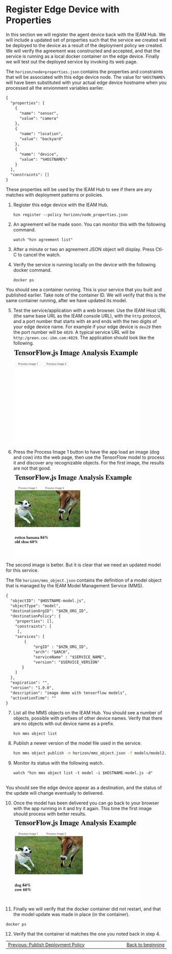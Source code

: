 # Register Edge Device with Properties

In this section we will register the agent device back with the IEAM Hub.  We will include a updated set of properties such that the service we created will be deployed to the device as a result of the deployment policy we created.  We will verify the agreement was constructed and accepted, and that the service is running as a local docker container on the edge device.  Finally we will test out the deployed service by invoking its web page.

The `horizon/node+properties.json` contains the properties and constraints that will be associated with this edge device node.  The value for `%HOSTNAME%` will have been substituted with your actual edge device hostname when you processed all the envionment variables earlier.  


```
{
  "properties": [
    {
      "name": "sensor",
      "value": "camera"
    },
    {
      "name": "location",
      "value": "backyard"
    },
    {
      "name": "device",
      "value": "%HOSTNAME%"
    }
  ],
  "constraints": []
}
```

These properties will be used by the IEAM Hub to see if there are any matches with deployment patterns or policies.

1. Register this edge device with the IEAM Hub.
   ``` 
   hzn register --policy horizon/node_properties.json 

   ```

2. An agreement wil be made soon. You can monitor this with the following command.
   ```  
   watch "hzn agreement list"

   ```

3. After a  minute or two an agreement JSON object will display.  Press Ctl-C to cancel the watch.

4. Verify the service is running locally on the device with the following docker command.
   ```
   docker ps

   ```
You should see a container running.  This is your service that you built and published earlier.  Take note of the container ID.  We will verify that this is the same container running, after we have updated its model.

5. Test the service/application with a web browser.  Use the IEAM Host URL (the same base URL as the IEAM console URL), with the `http` protocol, and a port number that starts with `40` and ends with the two digits of your edge device name.  For example if your edge device is `dev29` then the port number will be `4029`.  A typical service URL will be `http:/green.coc-ibm.com:4029`.  The application should look like the following.  
![Initial App Screen](images/tfapp.png)

6. Press the Process Image 1 button to have the app load an image (dog and cow) into the web page, then use the TensorFlow model to process it and discover any recognizable objects.  For the first image, the results are not that good.  
![Initial App Screen](images/tfapp1.png)

The second image is better. But it is clear that we need an updated model for this service.

The file `horizon/mms_object.json` contains the definition of a model object that is managed by the IEAM Model Management Service (MMS).
```
{
  "objectID": "$HOSTNAME-model.js",
  "objectType": "model",
  "destinationOrgID": "$HZN_ORG_ID",
  "destinationPolicy": {
    "properties": [],
    "constraints": [
     ],
    "services": [
        {
            "orgID" : "$HZN_ORG_ID",
            "arch": "$ARCH",
            "serviceName" : "$SERVICE_NAME",
            "version": "$SERVICE_VERSION"
       }
    ]
  }, 
  "expiration": "",
  "version": "1.0.0",
  "description": "image demo with tensorflow models",
  "activationTime": ""
}
```

7. List all the MMS objects on the IEAM Hub.  You should see a number of objects, possible with prefixes of other device names.  Verify that there are no objects with out device name as a prefix.
   ```
   hzn mms object list

   ```  

8. Publish a newer version of the model file used in the service.  
   ```bash
   hzn mms object publish -m horizon/mms_object.json -f models/model2.js

   ```

9. Monitor its status with the following watch.
   ```
   watch "hzn mms object list -t model -i $HOSTNAME-model.js -d"
 
   ```
You should see the edge device appear as a destination, and the status of the update will change eventually to delivered.

10.  Once the model has been delivered you can go back to your browser with the app running in it and try it again.  This time the first image should process with better results.  
![Initial App Screen](images/tfapp2.png)

11. Finally we will verify that the docker container did not restart, and that the model update was made in place (in the container).
   ```
   docker ps

   ```

12.  Verify that the container id matches the one you noted back in step 4.


<table align="center">
<tr>
  <td align="left" width="9999"><a href="publish_deployment_policy.md">Previous: Publish Deployment Policy</a> </td>
  <td align="right" width="9999"><a href="README.md">Back to beginning</a> </td>
</tr>
</table>
